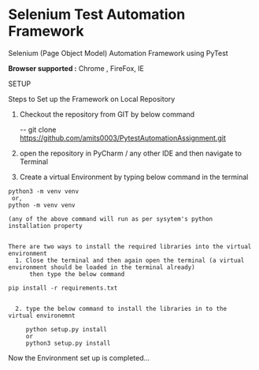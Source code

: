 # Selenium Test Automation Framework 

Selenium (Page Object Model) Automation Framework using PyTest

**Browser supported :** Chrome , FireFox, IE 

SETUP 

Steps to Set up the Framework on Local Repository
  1. Checkout the repository from GIT by below command

     -- git clone https://github.com/amits0003/PytestAutomationAssignment.git

  2. open the repository in PyCharm / any other IDE and then navigate to Terminal

  3. Create a virtual Environment by typing below command in the terminal

    python3 -m venv venv
     or,
    python -m venv venv

    (any of the above command will run as per sysytem's python installation property


    There are two ways to install the required libraries into the virtual environment
      1. Close the terminal and then again open the terminal (a virtual environment should be loaded in the terminal already)
          then type the below command

    pip install -r requirements.txt


      2. type the below command to install the libraries in to the  virtual environemnt

         python setup.py install
         or
         python3 setup.py install

Now the Environment set up is completed...




